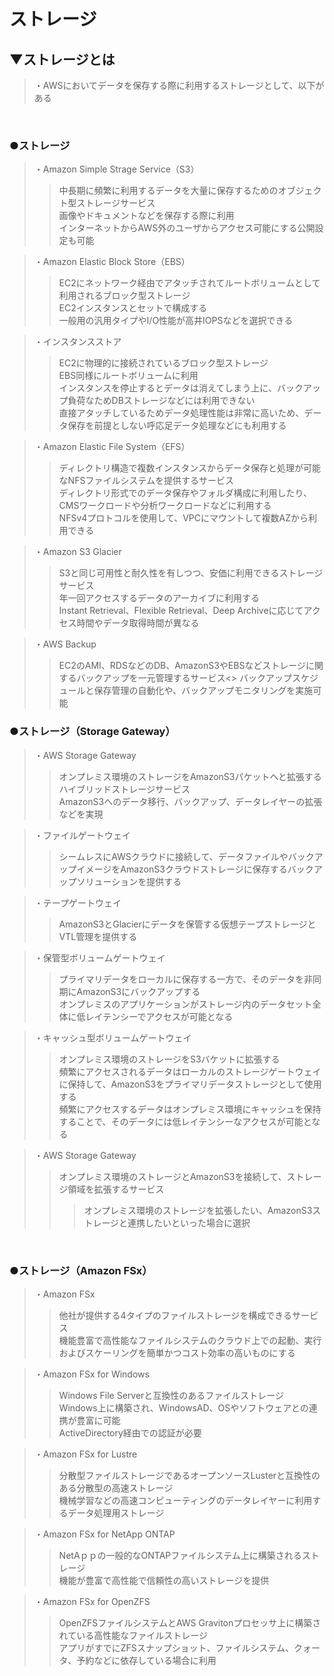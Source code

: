 # ストレージ

## ▼ストレージとは
>・AWSにおいてデータを保存する際に利用するストレージとして、以下がある<br>
<br>

### ●ストレージ
>・Amazon Simple Strage Service（S3）<br>
>>中長期に頻繁に利用するデータを大量に保存するためのオブジェクト型ストレージサービス<br>
>>画像やドキュメントなどを保存する際に利用<br>
>>インターネットからAWS外のユーザからアクセス可能にする公開設定も可能<br>

>・Amazon Elastic Block Store（EBS）<br>
>>EC2にネットワーク経由でアタッチされてルートボリュームとして利用されるブロック型ストレージ<br>
>>EC2インスタンスとセットで構成する<br>
>>一般用の汎用タイプやI/O性能が高井IOPSなどを選択できる<br>

>・インスタンスストア<br>
>>EC2に物理的に接続されているブロック型ストレージ<br>
>>EBS同様にルートボリュームに利用<br>
>>インスタンスを停止するとデータは消えてしまう上に、バックアップ負荷なためDBストレージなどには利用できない<br>
>>直接アタッチしているためデータ処理性能は非常に高いため、データ保存を前提としない呼応足データ処理などにも利用する<br>

>・Amazon Elastic File System（EFS）<br>
>>ディレクトリ構造で複数インスタンスからデータ保存と処理が可能なNFSファイルシステムを提供するサービス<br>
>>ディレクトリ形式でのデータ保存やフォルダ構成に利用したり、CMSワークロードや分析ワークロードなどに利用する<br>
>>NFSv4プロトコルを使用して、VPCにマウントして複数AZから利用できる<br>

>・Amazon S3 Glacier<br>
>>S3と同じ可用性と耐久性を有しつつ、安価に利用できるストレージサービス<br>
>>年一回アクセスするデータのアーカイブに利用する<br>
>>Instant Retrieval、Flexible Retrieval、Deep Archiveに応じてアクセス時間やデータ取得時間が異なる<br>

>・AWS Backup<br>
>>EC2のAMI、RDSなどのDB、AmazonS3やEBSなどストレージに関するバックアップを一元管理するサービス<>
>>バックアップスケジュールと保存管理の自動化や、バックアップモニタリングを実施可能<br>

### ●ストレージ（Storage Gateway）
>・AWS Storage Gateway<br>
>>オンプレミス環境のストレージをAmazonS3パケットへと拡張するハイブリッドストレージサービス<br>
>>AmazonS3へのデータ移行、バックアップ、データレイヤーの拡張などを実現<br>

>・ファイルゲートウェイ<br>
>>シームレスにAWSクラウドに接続して、データファイルやバックアップイメージをAmazonS3クラウドストレージに保存するバックアップソリューションを提供する<br>

>・テープゲートウェイ<br>
>>AmazonS3とGlacierにデータを保管する仮想テープストレージとVTL管理を提供する<br>

>・保管型ボリュームゲートウェイ<br>
>>プライマリデータをローカルに保存する一方で、そのデータを非同期にAmazonS3にバックアップする<br>
>>オンプレミスのアプリケーションがストレージ内のデータセット全体に低レイテンシーでアクセスが可能となる<br>

>・キャッシュ型ボリュームゲートウェイ<br>
>>オンプレミス環境のストレージをS3バケットに拡張する<br>
>>頻繁にアクセスされるデータはローカルのストレージゲートウェイに保持して、AmazonS3をプライマリデータストレージとして使用する<br>
>>頻繁にアクセスするデータはオンプレミス環境にキャッシュを保持することで、そのデータには低レイテンシーなアクセスが可能となる<br>

>・AWS Storage Gateway<br>
>>オンプレミス環境のストレージとAmazonS3を接続して、ストレージ領域を拡張するサービス<br>
>>>オンプレミス環境のストレージを拡張したい、AmazonS3ストレージと連携したいといった場合に選択<br>
<br>

### ●ストレージ（Amazon FSx）
>・Amazon FSx<br>
>>他社が提供する4タイプのファイルストレージを構成できるサービス<br>
>>機能豊富で高性能なファイルシステムのクラウド上での起動、実行およびスケーリングを簡単かつコスト効率の高いものにする<br>

>・Amazon FSx for Windows<br>
>>Windows File Serverと互換性のあるファイルストレージ<br>
>>Windows上に構築され、WindowsAD、OSやソフトウェアとの連携が豊富に可能<br>
>>ActiveDirectory経由での認証が必要<br>

>・Amazon FSx for Lustre<br>
>>分散型ファイルストレージであるオープンソースLusterと互換性のある分散型の高速ストレージ<br>
>>機械学習などの高速コンピューティングのデータレイヤーに利用するデータ処理用ストレージ<br>

>・Amazon FSx for NetApp ONTAP<br>
>>NetAｐｐの一般的なONTAPファイルシステム上に構築されるストレージ<br>
>>機能が豊富で高性能で信頼性の高いストレージを提供<br>

>・Amazon FSx for OpenZFS<br>
>>OpenZFSファイルシステムとAWS Gravitonプロセッサ上に構築されている高性能なファイルストレージ<br>
>>アプリがすでにZFSスナップショット、ファイルシステム、クォータ、予約などに依存している場合に利用<br>
<br>
